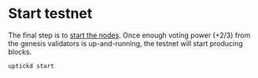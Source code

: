 # Start testnet

The final step is to [start the nodes](https://docs.uptick.network/quickstart/run_node#start-node). Once enough voting power (+2/3) from the genesis validators is up-and-running, the testnet will start producing blocks.

```Shell
uptickd start
```
